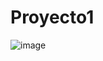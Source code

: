 # Proyecto1
![image](https://user-images.githubusercontent.com/97122745/200971443-1f728bb6-d518-4bf1-9a3a-e215dd511482.png)
